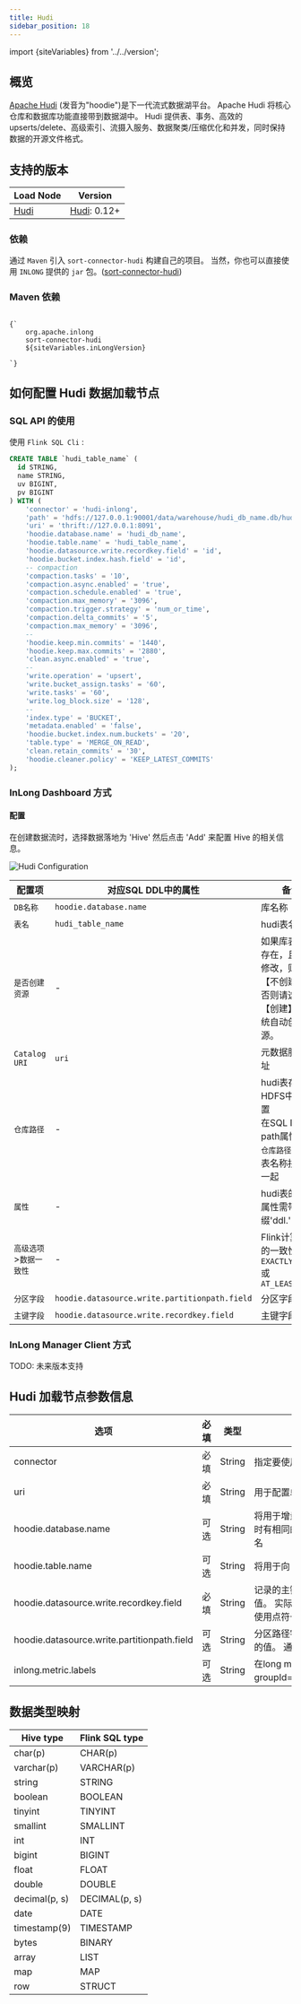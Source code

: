 ```yaml
---
title: Hudi
sidebar_position: 18
---
```


import {siteVariables} from '../../version';

## 概览

[Apache Hudi](https://hudi.apache.org/cn/docs/overview/) (发音为"hoodie")是下一代流式数据湖平台。
Apache Hudi 将核心仓库和数据库功能直接带到数据湖中。
Hudi 提供表、事务、高效的 upserts/delete、高级索引、流摄入服务、数据聚类/压缩优化和并发，同时保持数据的开源文件格式。

## 支持的版本

| Load Node         | Version                                                          |
| ----------------- | ---------------------------------------------------------------- |
| [Hudi](./hudi.md) | [Hudi](https://hudi.apache.org/cn/docs/quick-start-guide): 0.12+ |

### 依赖

通过 `Maven` 引入 `sort-connector-hudi` 构建自己的项目。
当然，你也可以直接使用 `INLONG` 提供的 `jar` 包。([sort-connector-hudi](https://inlong.apache.org/download))

### Maven 依赖

<pre><code parentName="pre">
{`<dependency>
    <groupId>org.apache.inlong</groupId>
    <artifactId>sort-connector-hudi</artifactId>
    <version>${siteVariables.inLongVersion}</version>
</dependency>
`}
</code></pre>

## 如何配置 Hudi 数据加载节点

### SQL API 的使用

使用 `Flink SQL Cli` :

```sql
CREATE TABLE `hudi_table_name` (
  id STRING,
  name STRING,
  uv BIGINT,
  pv BIGINT
) WITH (
    'connector' = 'hudi-inlong',
    'path' = 'hdfs://127.0.0.1:90001/data/warehouse/hudi_db_name.db/hudi_table_name',
    'uri' = 'thrift://127.0.0.1:8091',
    'hoodie.database.name' = 'hudi_db_name',
    'hoodie.table.name' = 'hudi_table_name',
    'hoodie.datasource.write.recordkey.field' = 'id',
    'hoodie.bucket.index.hash.field' = 'id',
    -- compaction
    'compaction.tasks' = '10',
    'compaction.async.enabled' = 'true',
    'compaction.schedule.enabled' = 'true',
    'compaction.max_memory' = '3096',
    'compaction.trigger.strategy' = 'num_or_time',
    'compaction.delta_commits' = '5',
    'compaction.max_memory' = '3096',
    --
    'hoodie.keep.min.commits' = '1440',
    'hoodie.keep.max.commits' = '2880',
    'clean.async.enabled' = 'true',
    --
    'write.operation' = 'upsert',
    'write.bucket_assign.tasks' = '60',
    'write.tasks' = '60',
    'write.log_block.size' = '128',
    --
    'index.type' = 'BUCKET',
    'metadata.enabled' = 'false',
    'hoodie.bucket.index.num.buckets' = '20',
    'table.type' = 'MERGE_ON_READ',
    'clean.retain_commits' = '30',
    'hoodie.cleaner.policy' = 'KEEP_LATEST_COMMITS'
);
```

### InLong Dashboard 方式

#### 配置

在创建数据流时，选择数据落地为 'Hive' 然后点击 'Add' 来配置 Hive 的相关信息。

![Hudi Configuration](img/hudi_sink_conf.png)

| 配置项            | 对应SQL DDL中的属性                                 | 备注                                                      |
| -------------- | --------------------------------------------- | ------------------------------------------------------- |
| `DB名称`         | `hoodie.database.name`                        | 库名称                                                     |
| `表名`           | `hudi_table_name`                             | hudi表名                                                  |
| `是否创建资源`       | -                                             | 如果库表已经存在，且无需修改，则选【不创建】；<br/>否则请选择【创建】，由系统自动创建资源。        |
| `Catalog URI`  | `uri`                                         | 元数据服务地址                                                 |
| `仓库路径`         | -                                             | hudi表存储在HDFS中的位置<br/>在SQL DDL中path属性是将`仓库路径`与库、表名称拼接在一起 |
| `属性`           | -                                             | hudi表的DDL属性需带前缀'ddl.'                                   |
| `高级选项`>`数据一致性` | -                                             | Flink计算引擎的一致性语义: `EXACTLY_ONCE`或`AT_LEAST_ONCE`         |
| `分区字段`         | `hoodie.datasource.write.partitionpath.field` | 分区字段                                                    |
| `主键字段`         | `hoodie.datasource.write.recordkey.field`     | 主键字段                                                    |

### InLong Manager Client 方式

TODO: 未来版本支持

## Hudi 加载节点参数信息

| 选项                                          | 必填  | 类型     | 描述                                                                                              |
| ------------------------------------------- | --- | ------ | ----------------------------------------------------------------------------------------------- |
| connector                                   | 必填  | String | 指定要使用的Connector，这里应该是'hudi-inlong'。                                                             |
| uri                                         | 必填  | String | 用于配置单元同步的 Metastore uris                                                                        |
| hoodie.database.name                        | 可选  | String | 将用于增量查询的数据库名称。如果不同数据库在增量查询时有相同的表名，我们可以设置它来限制特定数据库下的表名                                           |
| hoodie.table.name                           | 可选  | String | 将用于向 Hive 注册的表名。 需要在运行中保持一致。                                                                    |
| hoodie.datasource.write.recordkey.field     | 必填  | String | 记录的主键字段。 用作“HoodieKey”的“recordKey”组件的值。 实际值将通过在字段值上调用 .toString() 来获得。 可以使用点符号指定嵌套字段，例如：`a.b.c` |
| hoodie.datasource.write.partitionpath.field | 可选  | String | 分区路径字段。 在 HoodieKey 的 partitionPath 组件中使用的值。 通过调用 .toString() 获得的实际值                            |
| inlong.metric.labels                        | 可选  | String | 在long metric label中，value的格式为groupId=xxgroup&streamId=xxstream&nodeId=xxnode。                   |

## 数据类型映射

| Hive type     | Flink SQL type |
| ------------- | -------------- |
| char(p)       | CHAR(p)        |
| varchar(p)    | VARCHAR(p)     |
| string        | STRING         |
| boolean       | BOOLEAN        |
| tinyint       | TINYINT        |
| smallint      | SMALLINT       |
| int           | INT            |
| bigint        | BIGINT         |
| float         | FLOAT          |
| double        | DOUBLE         |
| decimal(p, s) | DECIMAL(p, s)  |
| date          | DATE           |
| timestamp(9)  | TIMESTAMP      |
| bytes         | BINARY         |
| array         | LIST           |
| map           | MAP            |
| row           | STRUCT         |
